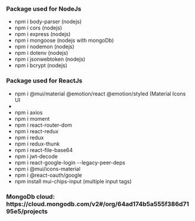 <h3>Package used for NodeJs </h3>
<ul>
    <li>npm i body-parser (nodejs)</li>
    <li>npm i cors (nodejs)</li>
    <li>npm i express (nodejs)</li>
    <li>npm i mongoose (nodejs with mongoDb)</li>
    <li>npm i nodemon (nodejs)</li>
    <li>npm i dotenv (nodejs)</li>
    <li>npm i jsonwebtoken (nodejs)</li>
    <li>npm i bcrypt (nodejs)</li>
</ul>

<h3>Package used for ReactJs </h3>
<ul>
<li>npm i @mui/material @emotion/react @emotion/styled (Material Icons UI<li>
<li>npm i axios</li>
<li>npm i moment</li>
<li>npm i react-router-dom</li>
<li>npm i react-redux</li>
<li>npm i redux</li>
<li>npm i redux-thunk</li>
<li>npm i react-file-base64</li>
<li>npm i jwt-decode</li>
<li>npm i react-google-login --legacy-peer-deps</li>
<li>npm i @mui/icons-material</li>
<li>npm i @react-oauth/google</li>
<li>npm install mui-chips-input (multiple input tags)</li>
</ul>

<h3>MongoDb cloud: <link href="https://cloud.mongodb.com/v2#/org/64ad174b5a555f386d7195e5/projects">https://cloud.mongodb.com/v2#/org/64ad174b5a555f386d7195e5/projects</link></h3>
